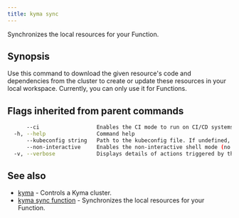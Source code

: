 ```yaml
---
title: kyma sync
---
```


Synchronizes the local resources for your Function.

## Synopsis

Use this command to download the given resource's code and dependencies from the cluster to create or update these resources in your local workspace. Currently, you can only use it for Functions.

## Flags inherited from parent commands

```bash
      --ci                  Enables the CI mode to run on CI/CD systems. It avoids any user interaction (such as no dialog prompts) and ensures that logs are formatted properly in log files (such as no spinners for CLI steps).
  -h, --help                Command help
      --kubeconfig string   Path to the kubeconfig file. If undefined, Kyma CLI uses the KUBECONFIG environment variable, or falls back "/$HOME/.kube/config".
      --non-interactive     Enables the non-interactive shell mode (no colorized output, no spinner)
  -v, --verbose             Displays details of actions triggered by the command.
```

## See also

* [kyma](#kyma-kyma)	 - Controls a Kyma cluster.
* [kyma sync function](#kyma-sync-function-kyma-sync-function)	 - Synchronizes the local resources for your Function.

